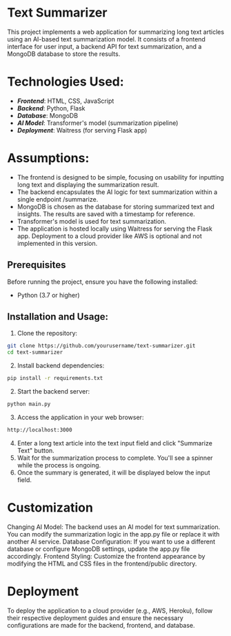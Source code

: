 # Text Summarizer

This project implements a web application for summarizing long text articles using an AI-based text summarization model. It consists of a frontend interface for user input, a backend API for text summarization, and a MongoDB database to store the results.

# Technologies Used:

- ***Frontend***: HTML, CSS, JavaScript
- ***Backend***: Python, Flask
- ***Database***: MongoDB
- ***AI Model***: Transformer's model (summarization pipeline)
- ***Deployment***: Waitress (for serving Flask app)

# Assumptions:
- The frontend is designed to be simple, focusing on usability for inputting long text and displaying the summarization result.
- The backend encapsulates the AI logic for text summarization within a single endpoint /summarize.
- MongoDB is chosen as the database for storing summarized text and insights. The results are saved with a timestamp for reference.
- Transformer's model is used for text summarization.
- The application is hosted locally using Waitress for serving the Flask app. Deployment to a cloud provider like AWS is optional and not implemented in this version.

## Prerequisites

Before running the project, ensure you have the following installed:

- Python (3.7 or higher)

## Installation and Usage:

1. Clone the repository:

```bash
git clone https://github.com/yourusername/text-summarizer.git
cd text-summarizer
```

2. Install backend dependencies:
```bash
pip install -r requirements.txt
```

2. Start the backend server:
   
```bash
python main.py
```

3. Access the application in your web browser:
```bash
http://localhost:3000
```

4. Enter a long text article into the text input field and click "Summarize Text" button.
5. Wait for the summarization process to complete. You'll see a spinner while the process is ongoing.
6. Once the summary is generated, it will be displayed below the input field.

# Customization
Changing AI Model: The backend uses an AI model for text summarization. You can modify the summarization logic in the app.py file or replace it with another AI service.
Database Configuration: If you want to use a different database or configure MongoDB settings, update the app.py file accordingly.
Frontend Styling: Customize the frontend appearance by modifying the HTML and CSS files in the frontend/public directory.

# Deployment
To deploy the application to a cloud provider (e.g., AWS, Heroku), follow their respective deployment guides and ensure the necessary configurations are made for the backend, frontend, and database.
